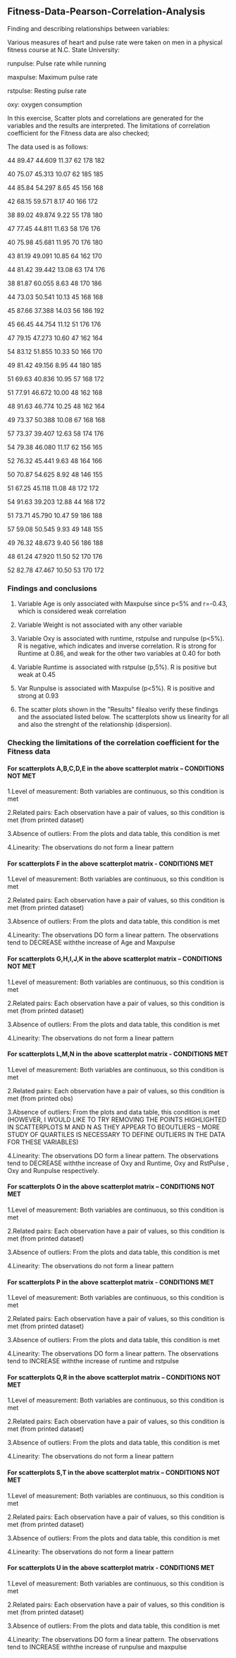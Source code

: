 ## Fitness-Data-Pearson-Correlation-Analysis
Finding and describing relationships between variables:

Various measures of heart and pulse rate were taken on men in a physical fitness course at N.C. State University:

runpulse: Pulse rate while running

maxpulse: Maximum pulse rate

rstpulse: Resting pulse rate

oxy: oxygen consumption


In this exercise, Scatter plots and correlations are generated for the variables and the results are interpreted. The limitations of correlation coefficient for the Fitness data are also checked;

The data used is as follows:


44 89.47 44.609 11.37 62 178 182

40 75.07 45.313 10.07 62 185 185

44 85.84 54.297 8.65 45 156 168

42 68.15 59.571 8.17 40 166 172

38 89.02 49.874 9.22 55 178 180

47 77.45 44.811 11.63 58 176 176

40 75.98 45.681 11.95 70 176 180

43 81.19 49.091 10.85 64 162 170

44 81.42 39.442 13.08 63 174 176

38 81.87 60.055 8.63 48 170 186

44 73.03 50.541 10.13 45 168 168

45 87.66 37.388 14.03 56 186 192

45 66.45 44.754 11.12 51 176 176

47 79.15 47.273 10.60 47 162 164

54 83.12 51.855 10.33 50 166 170

49 81.42 49.156 8.95 44 180 185

51 69.63 40.836 10.95 57 168 172

51 77.91 46.672 10.00 48 162 168

48 91.63 46.774 10.25 48 162 164

49 73.37 50.388 10.08 67 168 168

57 73.37 39.407 12.63 58 174 176

54 79.38 46.080 11.17 62 156 165

52 76.32 45.441 9.63 48 164 166

50 70.87 54.625 8.92 48 146 155

51 67.25 45.118 11.08 48 172 172

54 91.63 39.203 12.88 44 168 172

51 73.71 45.790 10.47 59 186 188

57 59.08 50.545 9.93 49 148 155

49 76.32 48.673 9.40 56 186 188

48 61.24 47.920 11.50 52 170 176

52 82.78 47.467 10.50 53 170 172


### Findings and conclusions

1. Variable Age is only associated with Maxpulse since p<5% and r=-0.43, which is considered weak correlation

2. Variable Weight is not associated with any other variable

3. Variable Oxy is associated with runtime, rstpulse and runpulse (p<5%). R is negative, which indicates and inverse correlation. R is strong for Runtime at 0.86, and weak for the other two variables at 0.40 for both

4. Variable Runtime is associated with rstpulse (p,5%). R is positive but weak at 0.45

5. Var Runpulse is associated with Maxpulse (p<5%). R is positive and strong at 0.93

6. The scatter plots shown in the "Results" filealso verify these findings and the associated listed below. The scatterplots show us linearity for all and also the strenght of the relationship (dispersion).




### Checking the limitations of the correlation coefficient for the Fitness data

#### For scatterplots A,B,C,D,E in the above scatterplot matrix – CONDITIONS NOT MET

1.Level of measurement: Both variables are continuous, so this condition is met

2.Related pairs: Each observation have a pair of values, so this condition is met (from printed dataset)

3.Absence of outliers: From the plots and data table, this condition is met

4.Linearity: The observations do not form a linear pattern


#### For scatterplots F in the above scatterplot matrix - CONDITIONS MET

1.Level of measurement: Both variables are continuous, so this condition is met

2.Related pairs: Each observation have a pair of values, so this condition is met (from printed dataset)

3.Absence of outliers: From the plots and data table, this condition is met

4.Linearity: The observations DO form a linear pattern. The observations tend to DECREASE withthe increase of Age and Maxpulse


#### For scatterplots G,H,I,J,K in the above scatterplot matrix – CONDITIONS NOT MET

1.Level of measurement: Both variables are continuous, so this condition is met

2.Related pairs: Each observation have a pair of values, so this condition is met (from printed dataset)

3.Absence of outliers: From the plots and data table, this condition is met

4.Linearity: The observations do not form a linear pattern


#### For scatterplots L,M,N in the above scatterplot matrix - CONDITIONS MET

1.Level of measurement: Both variables are continuous, so this condition is met

2.Related pairs: Each observation have a pair of values, so this condition is met (from printed obs)

3.Absence of outliers: From the plots and data table, this condition is met (HOWEVER, I WOULD LIKE TO TRY REMOVING THE POINTS HIGHLIGHTED IN SCATTERPLOTS M AND N AS THEY APPEAR TO BEOUTLIERS – MORE STUDY OF QUARTILES IS NECESSARY TO DEFINE OUTLIERS IN THE DATA FOR THESE VARIABLES)

4.Linearity: The observations DO form a linear pattern. The observations tend to DECREASE withthe increase of Oxy and Runtime, Oxy and RstPulse , Oxy and Runpulse respectively.


#### For scatterplots O in the above scatterplot matrix – CONDITIONS NOT MET

1.Level of measurement: Both variables are continuous, so this condition is met

2.Related pairs: Each observation have a pair of values, so this condition is met (from printed dataset)

3.Absence of outliers: From the plots and data table, this condition is met

4.Linearity: The observations do not form a linear pattern


#### For scatterplots P in the above scatterplot matrix - CONDITIONS MET

1.Level of measurement: Both variables are continuous, so this condition is met

2.Related pairs: Each observation have a pair of values, so this condition is met (from printed dataset)

3.Absence of outliers: From the plots and data table, this condition is met

4.Linearity: The observations DO form a linear pattern. The observations tend to INCREASE withthe increase of runtime and rstpulse


#### For scatterplots Q,R in the above scatterplot matrix – CONDITIONS NOT MET

1.Level of measurement: Both variables are continuous, so this condition is met

2.Related pairs: Each observation have a pair of values, so this condition is met (from printed dataset)

3.Absence of outliers: From the plots and data table, this condition is met

4.Linearity: The observations do not form a linear pattern


#### For scatterplots S,T in the above scatterplot matrix – CONDITIONS NOT MET

1.Level of measurement: Both variables are continuous, so this condition is met

2.Related pairs: Each observation have a pair of values, so this condition is met (from printed dataset)

3.Absence of outliers: From the plots and data table, this condition is met

4.Linearity: The observations do not form a linear pattern


#### For scatterplots U in the above scatterplot matrix - CONDITIONS MET

1.Level of measurement: Both variables are continuous, so this condition is met

2.Related pairs: Each observation have a pair of values, so this condition is met (from printed dataset)

3.Absence of outliers: From the plots and data table, this condition is met

4.Linearity: The observations DO form a linear pattern. The observations tend to INCREASE withthe increase of runpulse and maxpulse
